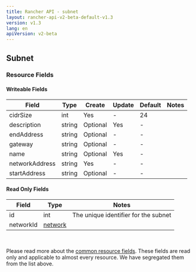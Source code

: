 ```yaml
---
title: Rancher API - subnet
layout: rancher-api-v2-beta-default-v1.3
version: v1.3
lang: en
apiVersion: v2-beta
---
```


## Subnet



### Resource Fields

#### Writeable Fields

Field | Type | Create | Update | Default | Notes
---|---|---|---|---|---
cidrSize | int | Yes | - | 24 | 
description | string | Optional | Yes | - | 
endAddress | string | Optional | - | - | 
gateway | string | Optional | - | - | 
name | string | Optional | Yes | - | 
networkAddress | string | Yes | - | - | 
startAddress | string | Optional | - | - | 


#### Read Only Fields

Field | Type   | Notes
---|---|---
id | int  | The unique identifier for the subnet
networkId | [network]({{site.baseurl}}/rancher/{{page.version}}/{{page.lang}}/api/{{page.apiVersion}}/api-resources/network/)  | 


<br>

Please read more about the [common resource fields]({{site.baseurl}}/rancher/{{page.version}}/{{page.lang}}/api/{{page.apiVersion}}/common/). These fields are read only and applicable to almost every resource. We have segregated them from the list above.




